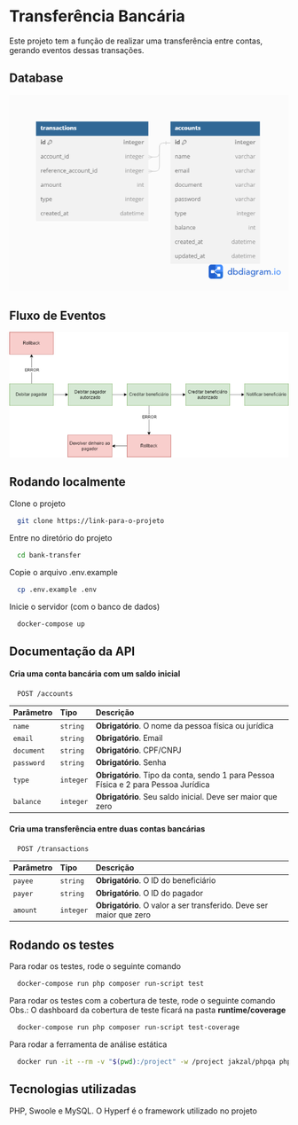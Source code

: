 
# Transferência Bancária

Este projeto tem a função de realizar uma transferência entre contas, gerando eventos dessas transações.

## Database

![App Screenshot](database.png)

## Fluxo de Eventos

![App Screenshot](eventos.png)
    
## Rodando localmente

Clone o projeto

```bash
  git clone https://link-para-o-projeto
```

Entre no diretório do projeto

```bash
  cd bank-transfer
```

Copie o arquivo .env.example

```bash
  cp .env.example .env
```

Inicie o servidor (com o banco de dados)

```bash
  docker-compose up
```

## Documentação da API

#### Cria uma conta bancária com um saldo inicial

```http
  POST /accounts
```

| Parâmetro   | Tipo       | Descrição                                                                           |
| :---------- | :--------- | :---------------------------------------------------------------------------------- |
| `name`      | `string`   | **Obrigatório**. O nome da pessoa física ou jurídica                                |
| `email`     | `string`   | **Obrigatório**. Email                                                              |
| `document`  | `string`   | **Obrigatório**. CPF/CNPJ                                                           |
| `password`  | `string`   | **Obrigatório**. Senha                                                              |
| `type`      | `integer`  | **Obrigatório**. Tipo da conta, sendo 1 para Pessoa Física e 2 para Pessoa Jurídica |
| `balance`   | `integer`  | **Obrigatório**. Seu saldo inicial. Deve ser maior que zero                         |

#### Cria uma transferência entre duas contas bancárias

```http
  POST /transactions
```

| Parâmetro   | Tipo       | Descrição                                                           |
| :---------- | :--------- | :------------------------------------------------------------------ |
| `payee`     | `string`   | **Obrigatório**. O ID do beneficiário                               |
| `payer`     | `string`   | **Obrigatório**. O ID do pagador                                    |
| `amount`    | `integer`  | **Obrigatório**. O valor a ser transferido. Deve ser maior que zero |

## Rodando os testes

Para rodar os testes, rode o seguinte comando

```bash
  docker-compose run php composer run-script test
```

Para rodar os testes com a cobertura de teste, rode o seguinte comando
Obs.: O dashboard da cobertura de teste ficará na pasta **runtime/coverage**

```bash
  docker-compose run php composer run-script test-coverage
```

Para rodar a ferramenta de análise estática

```bash
  docker run -it --rm -v "$(pwd):/project" -w /project jakzal/phpqa phpmd app text cleancode,codesize,controversial,design,naming,unusedcode
```

## Tecnologias utilizadas

PHP, Swoole e MySQL. O Hyperf é o framework utilizado no projeto
